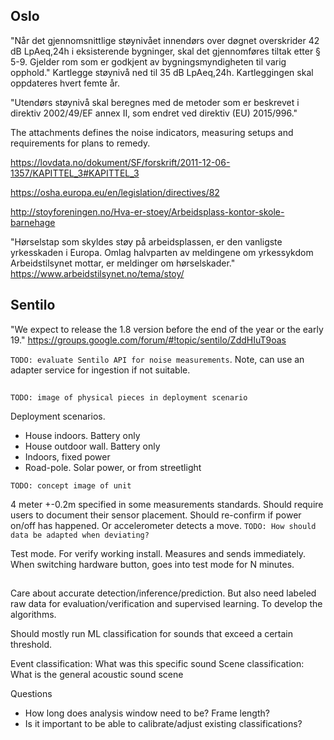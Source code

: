 
## Oslo

"Når det gjennomsnittlige støynivået innendørs over døgnet overskrider 42 dB LpAeq,24h i eksisterende bygninger,
skal det gjennomføres tiltak etter § 5-9. Gjelder rom som er godkjent av bygningsmyndigheten til varig opphold."
Kartlegge støynivå ned til 35 dB LpAeq,24h. Kartleggingen skal oppdateres hvert femte år. 

"Utendørs støynivå skal beregnes med de metoder som er beskrevet i
direktiv 2002/49/EF annex II, som endret ved direktiv (EU) 2015/996."

The attachments defines the noise indicators, measuring setups and requirements for plans to remedy.


https://lovdata.no/dokument/SF/forskrift/2011-12-06-1357/KAPITTEL_3#KAPITTEL_3

https://osha.europa.eu/en/legislation/directives/82

http://stoyforeningen.no/Hva-er-stoey/Arbeidsplass-kontor-skole-barnehage

"Hørselstap som skyldes støy på arbeidsplassen, er den vanligste yrkesskaden i Europa.
Omlag halvparten av meldingene om yrkessykdom Arbeidstilsynet mottar, er meldinger om hørselskader."
https://www.arbeidstilsynet.no/tema/stoy/


## Sentilo

"We expect to release the 1.8 version before the end of the year or the early 19."
https://groups.google.com/forum/#!topic/sentilo/ZddHIuT9oas

`TODO: evaluate Sentilo API for noise measurements`.
Note, can use an adapter service for ingestion if not suitable.


## 

`TODO: image of physical pieces in deployment scenario`

Deployment scenarios.

* House indoors. Battery only
* House outdoor wall. Battery only
* Indoors, fixed power
* Road-pole. Solar power, or from streetlight 

`TODO: concept image of unit`

4 meter +-0.2m specified in some measurements standards.
Should require users to document their sensor placement.
Should re-confirm if power on/off has happened. Or accelerometer detects a move.
`TODO: How should data be adapted when deviating?`

Test mode. For verify working install. 
Measures and sends immediately. When switching hardware button, goes into test mode for N minutes.



## 

Care about accurate detection/inference/prediction.
But also need labeled raw data for evaluation/verification and supervised learning.
To develop the algorithms.

Should mostly run ML classification for sounds that exceed a certain threshold.

Event classification: What was this specific sound
Scene classification: What is the general acoustic sound scene

Questions

* How long does analysis window need to be? Frame length?
* Is it important to be able to calibrate/adjust existing classifications?
